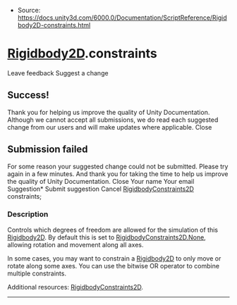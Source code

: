 * Source: https://docs.unity3d.com/6000.0/Documentation/ScriptReference/Rigidbody2D-constraints.html

#  [Rigidbody2D](https://docs.unity3d.com/6000.0/Documentation/ScriptReference/Rigidbody2D.html).constraints
Leave feedback
Suggest a change
## Success!
Thank you for helping us improve the quality of Unity Documentation. Although we cannot accept all submissions, we do read each suggested change from our users and will make updates where applicable.
Close
## Submission failed
For some reason your suggested change could not be submitted. Please <a>try again</a> in a few minutes. And thank you for taking the time to help us improve the quality of Unity Documentation.
Close
Your name Your email Suggestion* Submit suggestion
Cancel
[RigidbodyConstraints2D](https://docs.unity3d.com/6000.0/Documentation/ScriptReference/RigidbodyConstraints2D.html) constraints; 
### Description
Controls which degrees of freedom are allowed for the simulation of this [Rigidbody2D](https://docs.unity3d.com/6000.0/Documentation/ScriptReference/Rigidbody2D.html).
By default this is set to [RigidbodyConstraints2D.None](https://docs.unity3d.com/6000.0/Documentation/ScriptReference/RigidbodyConstraints2D.None.html), allowing rotation and movement along all axes.  
  
In some cases, you may want to constrain a [Rigidbody2D](https://docs.unity3d.com/6000.0/Documentation/ScriptReference/Rigidbody2D.html) to only move or rotate along some axes. You can use the bitwise OR operator to combine multiple constraints.  
  
Additional resources: [RigidbodyConstraints2D](https://docs.unity3d.com/6000.0/Documentation/ScriptReference/RigidbodyConstraints2D.html).
* * *
